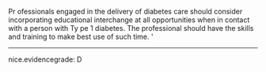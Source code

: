 Pr ofessionals engaged in the delivery of diabetes care should consider incorporating educational interchange at all opportunities when in contact with a person with Ty pe 1 diabetes. The professional should have the skills and training to make best use of such time.
'

---
 nice.evidencegrade: D
